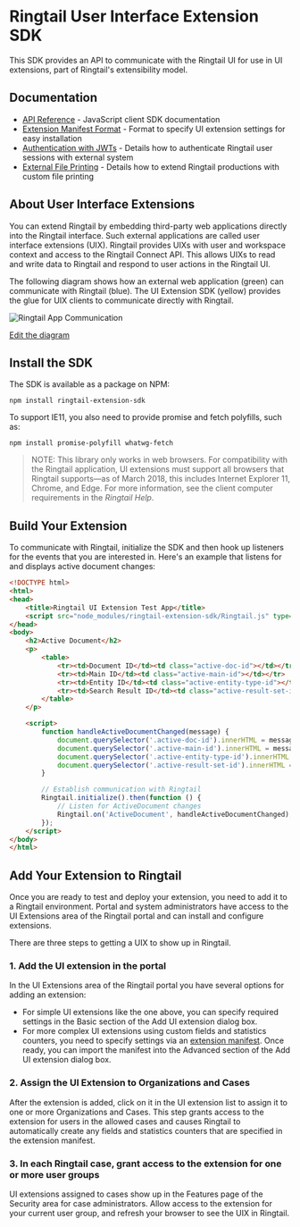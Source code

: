 # Ringtail User Interface Extension SDK
This SDK provides an API to communicate with the Ringtail UI for use in UI extensions, part of Ringtail's extensibility model.

## Documentation
- [API Reference](API.md) - JavaScript client SDK documentation
- [Extension Manifest Format](ExtensionManifest.md) - Format to specify UI extension settings for easy installation
- [Authentication with JWTs](AuthWithJWTs.md) - Details how to authenticate Ringtail user sessions with external system
- [External File Printing](ExternalFilePrinting.md) - Details how to extend Ringtail productions with custom file printing

## About User Interface Extensions
You can extend Ringtail by embedding third-party web applications directly into the Ringtail interface. Such external applications are called user interface extensions (UIX). Ringtail provides UIXs with user and workspace context and access to the Ringtail Connect API. This allows UIXs to read and write data to Ringtail and respond to user actions in the Ringtail UI.

The following diagram shows how an external web application (green) can communicate with Ringtail (blue). The UI Extension SDK (yellow) provides the glue for UIX clients to communicate directly with Ringtail.

![Ringtail App Communication](https://docs.google.com/drawings/d/e/2PACX-1vQaelod9Flf14CCSyP4MhR4Qznl6n_0EllVzdNiB5gnvsdsYqO5bcwMbTphlMZUbr7tgKqqniZ0HuOx/pub?w=572&h=272)

[Edit the diagram](https://docs.google.com/drawings/d/19RsszUNRVVsDDBWSVHs8ffEncUDB66Hi78pgaAGGkhQ/edit?usp=sharing)

## Install the SDK
The SDK is available as a package on NPM:

`npm install ringtail-extension-sdk`

To support IE11, you also need to provide promise and fetch polyfills, such as:

`npm install promise-polyfill whatwg-fetch`

> NOTE: This library only works in web browsers. For compatibility with the Ringtail application, UI extensions must support all browsers that Ringtail supports&mdash;as of March 2018, this includes Internet Explorer 11, Chrome, and Edge. For more information, see the client computer requirements in the *Ringtail Help*.

## Build Your Extension
To communicate with Ringtail, initialize the SDK and then hook up listeners for the events that you are interested in. Here's an example that listens for and displays active document changes:

```html
<!DOCTYPE html>
<html>
<head>
    <title>Ringtail UI Extension Test App</title>
    <script src="node_modules/ringtail-extension-sdk/Ringtail.js" type="text/javascript"></script>
</head>
<body>
    <h2>Active Document</h2>
    <p>
        <table>
            <tr><td>Document ID</td><td class="active-doc-id"></td></tr>
            <tr><td>Main ID</td><td class="active-main-id"></td></tr>
            <tr><td>Entity ID</td><td class="active-entity-type-id"></td></tr>
            <tr><td>Search Result ID</td><td class="active-result-set-id"></td></tr>
        </table>
    </p>

    <script>
        function handleActiveDocumentChanged(message) {
            document.querySelector('.active-doc-id').innerHTML = message.data.documentId || '';
            document.querySelector('.active-main-id').innerHTML = message.data.mainId || '';
            document.querySelector('.active-entity-type-id').innerHTML = message.data.entityId || '';
            document.querySelector('.active-result-set-id').innerHTML = message.data.searchResultId || '';
        }

        // Establish communication with Ringtail
        Ringtail.initialize().then(function () {
            // Listen for ActiveDocument changes
            Ringtail.on('ActiveDocument', handleActiveDocumentChanged);
        });
    </script>
</body>
</html>
```

## Add Your Extension to Ringtail
Once you are ready to test and deploy your extension, you need to add it to a Ringtail environment. Portal and system administrators have access to the UI Extensions area of the Ringtail portal and can install and configure extensions.

There are three steps to getting a UIX to show up in Ringtail.

### 1. Add the UI extension in the portal
In the UI Extensions area of the Ringtail portal you have several options for adding an extension:

  - For simple UI extensions like the one above, you can specify required settings in the Basic section of the Add UI extension dialog box.
  - For more complex UI extensions using custom fields and statistics counters, you need to specify settings via an [extension manifest](ExtensionManifest.md). Once ready, you can import the manifest into the Advanced section of the Add UI extension dialog box.

### 2. Assign the UI Extension to Organizations and Cases
After the extension is added, click on it in the UI extension list to assign it to one or more Organizations and Cases. This step grants access to the extension for users in the allowed cases and causes Ringtail to automatically create any fields and statistics counters that are specified in the extension manifest.

### 3. In each Ringtail case, grant access to the extension for one or more user groups
UI extensions assigned to cases show up in the Features page of the Security area for case administrators. Allow access to the extension for your current user group, and refresh your browser to see the UIX in Ringtail.
